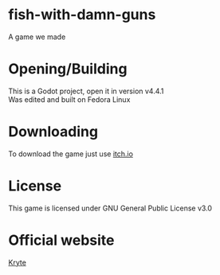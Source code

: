 # fish-with-damn-guns
A game we made  
# Opening/Building
This is a Godot project, open it in version v4.4.1  
Was edited and built on Fedora Linux  
# Downloading
To download the game just use [itch.io](https://inteltoasters.itch.io/fish/)
# License
This game is licensed under GNU General Public License v3.0
# Official website
[Kryte](https://kryte.org/)
